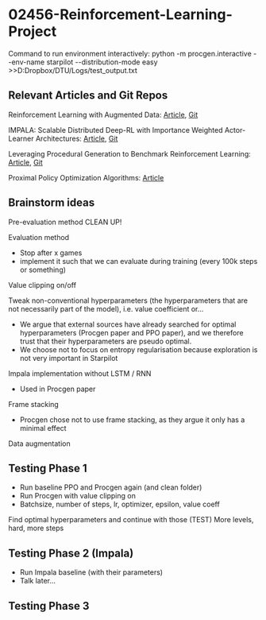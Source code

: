 # 02456-Reinforcement-Learning-Project

Command to run environment interactively:
python -m procgen.interactive --env-name starpilot --distribution-mode easy >>D:Dropbox/DTU/Logs/test_output.txt

## Relevant Articles and Git Repos
Reinforcement Learning with Augmented Data:
[Article](https://arxiv.org/abs/2004.14990), [Git](https://github.com/MishaLaskin/rad)

IMPALA: Scalable Distributed Deep-RL with Importance Weighted Actor-Learner Architectures:
[Article](https://arxiv.org/pdf/1802.01561.pdf), [Git](https://github.com/deepmind/scalable_agent)

Leveraging Procedural Generation to Benchmark Reinforcement Learning:
[Article](https://arxiv.org/pdf/1912.01588.pdf), [Git](https://github.com/openai/procgen)

Proximal Policy Optimization Algorithms:
[Article](https://arxiv.org/pdf/1707.06347.pdf)


## Brainstorm ideas
Pre-evaluation method CLEAN UP!

Evaluation method
  - Stop after x games
  - implement it such that we can evaluate during training (every 100k steps or something)
 
Value clipping on/off

Tweak non-conventional hyperparameters (the hyperparameters that are not necessarily part of the model), i.e. value coefficient or...
  - We argue that external sources have already searched for optimal hyperparameters (Procgen paper and PPO paper), and we therefore trust that their hyperparameters are pseudo optimal.
  - We choose not to focus on entropy regularisation because exploration is not very important in Starpilot

Impala implementation without LSTM / RNN
  - Used in Procgen paper

Frame stacking
  - Procgen chose not to use frame stacking, as they argue it only has a minimal effect

Data augmentation



## Testing Phase 1
* Run baseline PPO and Procgen again (and clean folder)
* Run Procgen with value clipping on
* Batchsize, number of steps, lr, optimizer, epsilon, value coeff

Find optimal hyperparameters and continue with those
(TEST) More levels, hard, more steps

## Testing Phase 2 (Impala)
* Run Impala baseline (with their parameters)
* Talk later...

## Testing Phase 3
